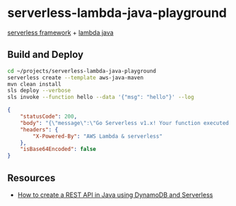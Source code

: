# serverless-lambda-java-playground

[serverless framework](https://serverless.com/) + [lambda java](https://docs.aws.amazon.com/lambda/latest/dg/java-programming-model.html)

## Build and Deploy

```sh
cd ~/projects/serverless-lambda-java-playground
serverless create --template aws-java-maven
mvn clean install
sls deploy --verbose
sls invoke --function hello --data '{"msg": "hello"}' --log
```

```json
{
    "statusCode": 200,
    "body": "{\"message\":\"Go Serverless v1.x! Your function executed successfully!\",\"input\":{}}",
    "headers": {
        "X-Powered-By": "AWS Lambda & serverless"
    },
    "isBase64Encoded": false
}
```

## Resources

* [How to create a REST API in Java using DynamoDB and Serverless](https://serverless.com/blog/how-to-create-a-rest-api-in-java-using-dynamodb-and-serverless/)